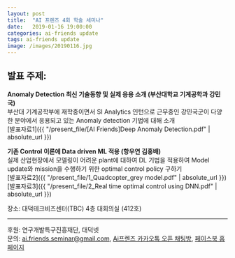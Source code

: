 ```yaml
---
layout: post
title:  "AI 프렌즈 4회 학술 세미나"
date:   2019-01-16 19:00:00
categories: ai-friends update
tags: ai-friends update
image: /images/20190116.jpg
---
```



## 발표 주제:  
**Anomaly Detection 최신 기술동향 및 실제 응용 소개 (부산대학교 기계공학과 강민국)**  
  부산대 기계공학부에 재학중이면서 SI Analytics 인턴으로 근무중인 강민국군이 다양한 분야에서 응용되고 있는 Anomaly detection 기법에 대해 소개  
  [발표자료1]({{ "/present_file/[AI Friends]Deep Anomaly Detection.pdf" | absolute_url }})  
  
**기존 Control 이론에 Data driven ML 적용 (항우연 김홍배)**  
  실제 산업현장에서 모델링이 어려운 plant에 대하여 DL 기법을 적용하여 Model update와 mission을 수행하기 위한 optimal control policy 구하기  
  [발표자료2]({{ "/present_file/1_Quadcopter_grey model.pdf" | absolute_url }})  
  [발표자료3]({{ "/present_file/2_Real time optimal control using DNN.pdf" | absolute_url }})  
 

장소: 대덕테크비즈센터(TBC) 4층 대회의실 (412호)  

***  

후원: 연구개발특구진흥재단, 대덕넷    
문의: ai.friends.seminar@gmail.com,
[Ai프렌즈 카카오톡 오픈 채팅방][kakao_ai],
[페이스북 홈페이지][facebook_ai]

[kakao_ai]:     https://open.kakao.com/o/ggewxi2
[facebook_ai]:  https://www.facebook.com/groups/aifriend/

